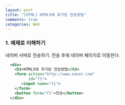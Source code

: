 ```yaml
---
layout: post
title: "[HTML] HTML5에 추가된 전송방법"
comments: true
categories: Web
---
```


### 1. 예제로 이해하기
네이버 서버로 전송하기. 전송 후에 네이버 페이지로 이동한다.

```xml
  <div>
    <h3>HTML5에 추가된 전송방법</h3>
    <form action="http://www.naver.com" 
          id="f1">
       <input name="t1">
    </form>
    <button form="f1">전송</button>   
  </div>
```